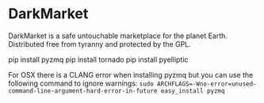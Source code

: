 DarkMarket
=======

DarkMarket is a safe untouchable marketplace for the planet Earth.
Distributed free from tyranny and protected by the GPL.

pip install pyzmq
pip install tornado
pip install pyelliptic

For OSX there is a CLANG error when installing pyzmq but you can use the following command to ignore warnings:
`sudo ARCHFLAGS=-Wno-error=unused-command-line-argument-hard-error-in-future easy_install pyzmq`


